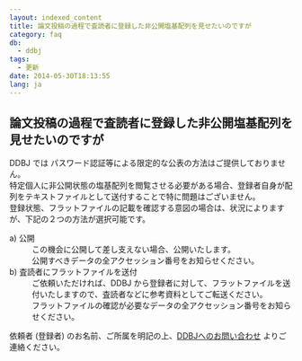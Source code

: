 ```yaml
---
layout: indexed_content
title: 論文投稿の過程で査読者に登録した非公開塩基配列を見せたいのですが
category: faq
db:
  - ddbj
tags: 
  - 更新
date: 2014-05-30T18:13:55
lang: ja
---
```


## 論文投稿の過程で査読者に登録した非公開塩基配列を見せたいのですが

<p>DDBJ では パスワード認証等による限定的な公表の方法はご提供しておりません。<br>特定個人に非公開状態の塩基配列を閲覧させる必要がある場合、登録者自身が配列をテキストファイルとして送付することで特に問題はございません。<br>登録状態、フラットファイルの記載を確認する意図の場合は、状況によりますが、下記の２つの方法が選択可能です。</p>
<dl> <dt> a) 公開</dt>
  <dd>この機会に公開して差し支えない場合、公開いたします。<br>公開すべきデータの全アクセッション番号をお知らせください。</dd><dt> b) 査読者にフラットファイルを送付</dt>
  <dd>ご依頼いただければ、DDBJ から登録者に対して、フラットファイルを送付いたしますので、査読者などに参考資料としてご転送ください。<br>フラットファイルの確認が必要なデータの全アクセッション番号をお知らせください。</dd>
</dl>
<p>依頼者 (登録者) のお名前、ご所属を明記の上、<a href="/contact-ddbj.html#to-ddbj">DDBJへのお問い合わせ</a> よりご連絡ください。</p>

